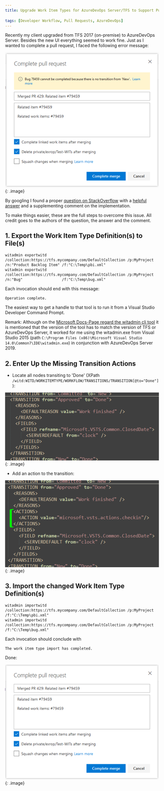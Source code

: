 ```yaml
---
title: Upgrade Work Item Types for AzureDevOps Server/TFS to Support Pull Requests

tags: [Developer Workflow, Pull Requests, AzureDevOps]
---
```


Recently my client upgraded from TFS 2017 (on-premise) to AzureDevOps Server. Besides the new UI everything seemed to work fine. Just as I wanted to complete a pull request, I faced the following error message:

![Error message on attempting to complete the pull request](/images/posts/AzureDevOpsUpgradeWorkItemTypes/ErrorMessage.PNG)
{: .image}

By googling I found a proper [question on StackOverflow](https://stackoverflow.com/questions/50935155/tfs-cannot-complete-product-backlog-item-because-there-is-no-transition-from-co) with a [helpful answer](https://stackoverflow.com/a/50941616/571213) and a supplementing comment on the implementation.

To make things easier, these are the full steps to overcome this issue. All credit goes to the authors of the question, the answer and the comment.


## 1. Export the Work Item Type Definition(s) to File(s)

    witadmin exportwitd /collection:https://tfs.mycompany.com/DefaultCollection /p:MyProject /n:"Product Backlog Item" /f:"C:\Temp\pbi.xml"
    witadmin exportwitd /collection:https://tfs.mycompany.com/DefaultCollection /p:MyProject /n:"Bug"                  /f:"C:\Temp\bug.xml"

Each invocation should end with this message:

    Operation complete.

The easiest way to get a handle to that tool is to run it from a Visual Studio Developer Command Prompt.

Remark: Although on the [Microsoft Docs-Page regard the witadmin cli tool](https://docs.microsoft.com/en-us/azure/devops/reference/witadmin/witadmin-import-export-manage-wits?view=tfs-2018) it is mentioned that the version of the tool has to match the version of TFS or AzureDevOps Server, it worked for me using the witadmin.exe from Visual Studio 2015 (path `C:\Program Files (x86)\Microsoft Visual Studio 14.0\Common7\IDE\witadmin.exe`) in conjunction with AzureDevOps Server 2019.


## 2. Enter Up the Missing Transition Actions

* Locate all nodes transiting to 'Done' (XPath `/witd:WITD/WORKITEMTYPE/WORKFLOW/TRANSITIONS/TRANSITION[@to="Done"]`):

![A transition to 'Done' without actions in a work item type definition](/images/posts/AzureDevOpsUpgradeWorkItemTypes/witp_before.PNG)
{: .image}

* Add an action to the transition:

    <ACTIONS>
        <ACTION value="microsoft.vsts.actions.checkin"/>  
    </ACTIONS>

![A transition to 'Done' with an action defined](/images/posts/AzureDevOpsUpgradeWorkItemTypes/witp_after.PNG)
{: .image}


## 3. Import the changed Work Item Type Definition(s)

    witadmin importwitd /collection:https://tfs.mycompany.com/DefaultCollection /p:MyProject /f:"C:\Temp\pbi.xml"
    witadmin importwitd /collection:https://tfs.mycompany.com/DefaultCollection /p:MyProject /f:"C:\Temp\bug.xml"

Each invocation should conclude with

    The work item type import has completed.

Done:

![No more error message on attempting to complete the pull request](/images/posts/AzureDevOpsUpgradeWorkItemTypes/NoMoreErrorMessage.PNG)
{: .image}
